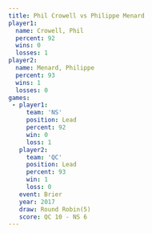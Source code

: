 ```yaml
---
title: Phil Crowell vs Philippe Menard
player1:                
  name: Crowell, Phil   
  percent: 92           
  wins: 0               
  losses: 1             
player2:                
  name: Menard, Philippe
  percent: 93           
  wins: 1               
  losses: 0             
games:
 - player1:        
     team: 'NS'    
     position: Lead
     percent: 92   
     win: 0        
     loss: 1       
   player2:        
     team: 'QC'    
     position: Lead
     percent: 93   
     win: 1        
     loss: 0       
   event: Brier        
   year: 2017          
   draw: Round Robin(5)
   score: QC 10 - NS 6 
---
```


